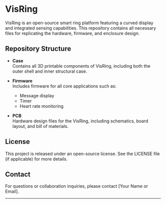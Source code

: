 # VisRing

VisRing is an open-source smart ring platform featuring a curved display and integrated sensing capabilities. This repository contains all necessary files for replicating the hardware, firmware, and enclosure design.

## Repository Structure

- **Case**  
  Contains all 3D printable components of VisRing, including both the outer shell and inner structural case.

- **Firmware**  
  Includes firmware for all core applications such as:
  - Message display
  - Timer
  - Heart rate monitoring

- **PCB**  
  Hardware design files for the VisRing, including schematics, board layout, and bill of materials.


## License

This project is released under an open-source license. See the LICENSE file (if applicable) for more details.

## Contact

For questions or collaboration inquiries, please contact [Your Name or Email].

---